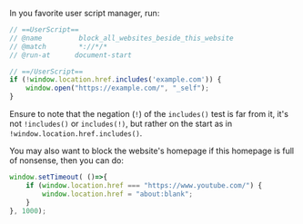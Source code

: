 In you favorite user script manager, run:

```js
// ==UserScript==
// @name         block_all_websites_beside_this_website
// @match        *://*/*
// @run-at      document-start

// ==/UserScript==
if (!window.location.href.includes('example.com')) {
    window.open("https://example.com/", "_self");
}
```

Ensure to note that the negation (`!`) of the `includes()` test is far from it, it's not `!includes()` or `includes(!)`, but rather on the start as in `!window.location.href.includes()`.

You may also want to block the website's homepage if this homepage is full of nonsense, then you can do:

```js
window.setTimeout( ()=>{
    if (window.location.href === "https://www.youtube.com/") {
        window.location.href = "about:blank";
    }
}, 1000);
```
